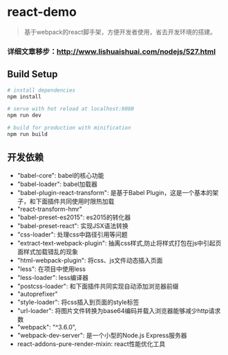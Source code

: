 # react-demo

> 基于webpack的react脚手架，方便开发者使用，省去开发环境的搭建。


### 详细文章移步：http://www.lishuaishuai.com/nodejs/527.html

## Build Setup

``` bash
# install dependencies
npm install

# serve with hot reload at localhost:8080
npm run dev

# build for production with minification
npm run build
```

## 开发依赖

* "babel-core": babel的核心功能
* "babel-loader": babel加载器
* "babel-plugin-react-transform": 是基于Babel Plugin，这是一个基本的架子，和下面插件共同使用时限热加载
* "react-transform-hmr"
* "babel-preset-es2015": es2015的转化器
* "babel-preset-react": 实现JSX语法转换
* "css-loader": 处理css中路径引用等问题
* "extract-text-webpack-plugin": 抽离css样式,防止将样式打包在js中引起页面样式加载错乱的现象
* "html-webpack-plugin": 将css、js文件动态插入页面
* "less": 在项目中使用less
* "less-loader":  less编译器
* "postcss-loader": 和下面插件共同实现自动添加浏览器前缀
* "autoprefixer"
* "style-loader": 将css插入到页面的style标签
* "url-loader": 将图片文件转换为base64编码并载入浏览器能够减少http请求数
* "webpack": "^3.6.0",
* "webpack-dev-server": 是一个小型的Node.js Express服务器
* react-addons-pure-render-mixin: react性能优化工具